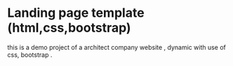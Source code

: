 # Landing page template (html,css,bootstrap)
 this is a demo project of a architect company website , dynamic with use of css, bootstrap .
